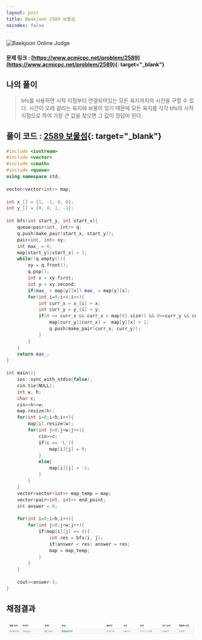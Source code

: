 ```yaml
---
layout: post
title: Beakjoon 2589 보물섬
noindex: false
---
```


![Baekjoon Online Judge](https://onlinejudgeimages.s3-ap-northeast-1.amazonaws.com/images/boj-og-1200.png)

#### 문제 링크 : [https://www.acmicpc.net/problem/2589](https://www.acmicpc.net/problem/2589){: target="_blank"}


## 나의 풀이
> bfs를 사용하면 시작 지점부터 연결되어있는 모든 육지까지의 시간을 구할 수 있다. 시간이 오래 걸리는 육지에 보물이 있기 때문에 모든 육지를 각각 bfs의 시작 지점으로 하여 가장 큰 값을 찾으면 그 값이 정답이 된다. 

## 풀이 코드 : [2589 보물섬](https://github.com/sun-pyo/algorithm/blob/main/Beakjoon/2589.cpp){: target="_blank"}

```c++
#include <iostream>
#include <vector>
#include <cmath>
#include <queue>
using namespace std;

vector<vector<int>> map;

int x_[] = {1, -1, 0, 0};
int y_[] = {0, 0, 1, -1};

int bfs(int start_y, int start_x){
    queue<pair<int, int>> q;
    q.push(make_pair(start_x, start_y));
    pair<int, int> xy;
    int max_ = 0;
    map[start_y][start_x] = 1;
    while(!q.empty()){
        xy = q.front();
        q.pop();
        int x = xy.first;
        int y = xy.second;
        if(max_ < map[y][x]) max_ = map[y][x];
        for(int i=0;i<4;i++){
            int curr_x = x_[i] + x;
            int curr_y = y_[i] + y;
            if(0 <= curr_x && curr_x < map[0].size() && 0<=curr_y && curr_y < map.size() && map[curr_y][curr_x] == 0 ){
                map[curr_y][curr_x] =  map[y][x] + 1;
                q.push(make_pair(curr_x, curr_y));
            } 
        }
    }
    return max_;
}

int main(){
    ios::sync_with_stdio(false);
    cin.tie(NULL);
    int w, h;
    char c;
    cin>>h>>w;
    map.resize(h);
    for(int i=0;i<h;i++){
        map[i].resize(w);
        for(int j=0;j<w;j++){
            cin>>c;
            if(c == 'L'){
                map[i][j] = 0;
            }
            else{
                map[i][j] = -1;
            }
        }
    }
    vector<vector<int>> map_temp = map;
    vector<pair<int, int>> end_point;
    int answer = 0;

    for(int i=0;i<h;i++){
        for(int j=0;j<w;j++){
            if(map[i][j] == 0){
                int res = bfs(i, j);
                if(answer < res) answer = res;
                map = map_temp;
            }
        }
    }
    
    cout<<answer-1;
}
```


## 채점결과
![49993](\algorithm\img\beakjoon_2589.PNG)